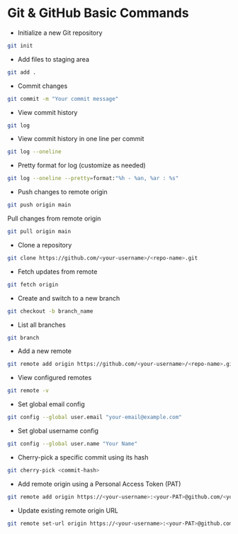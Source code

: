 # Git & GitHub Basic Commands

- Initialize a new Git repository
```bash
git init
```

- Add files to staging area
```bash
git add .
```

- Commit changes
```bash
git commit -m "Your commit message"
```

- View commit history
```bash
git log
```

- View commit history in one line per commit
```bash
git log --oneline
```

- Pretty format for log (customize as needed)
```bash
git log --oneline --pretty=format:"%h - %an, %ar : %s"
```

- Push changes to remote origin
```bash
git push origin main
```

 Pull changes from remote origin
```bash
git pull origin main
```

- Clone a repository
```bash
git clone https://github.com/<your-username>/<repo-name>.git
```

- Fetch updates from remote
```bash
git fetch origin
```

- Create and switch to a new branch
```bash
git checkout -b branch_name
```

- List all branches
```bash
git branch
```

- Add a new remote
```bash
git remote add origin https://github.com/<your-username>/<repo-name>.git
```

- View configured remotes
```bash
git remote -v
```

- Set global email config
```bash
git config --global user.email "your-email@example.com"
```

- Set global username config
```bash
git config --global user.name "Your Name"
```

- Cherry-pick a specific commit using its hash
```bash
git cherry-pick <commit-hash>
```

- Add remote origin using a Personal Access Token (PAT)
```bash
git remote add origin https://<your-username>:<your-PAT>@github.com/<your-username>/90DaysOfDevOps.git
```

- Update existing remote origin URL
```bash
git remote set-url origin https://<your-username>:<your-PAT>@github.com/<your-username>/90DaysOfDevOps.git
```
